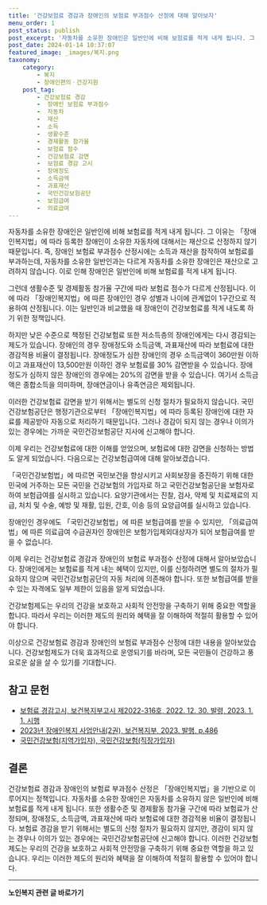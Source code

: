 ```yaml
---
title: '건강보험료 경감과 장애인의 보험료 부과점수 산정에 대해 알아보자'
menu_order: 1
post_status: publish
post_excerpt: '자동차를 소유한 장애인은 일반인에 비해 보험료를 적게 내게 됩니다. 그 이유는  장애인복지법 에 따라 등록한 장애인이 소유한 자동차에 대해서는 재산으로 산정하지 않기 때문입니다. 즉, 장애인 보험료 부과점수 산정시에는 소득과 재산을 참작하여 보험료를 부과하는데, 자동차를 소유한 일반인과는 다르게 자동차를 소유한 장애인은 재산으로 고려하지 않습니다. 이로 인해 장애인은 일반인에 비해 보험료를 적게 내게 됩니다.'
post_date: 2024-01-14 10:37:07
featured_image: _images/복지.png
taxonomy:
    category:
        - 복지
        - 장애인편의ㆍ건강지원
    post_tag:
        - 건강보험료 경감
        -  장애인 보험료 부과점수
        -  자동차
        -  재산
        -  소득
        -  생활수준
        -  경제활동 참가율
        -  보험료 점수
        -  건강보험료 감면
        -  보험료 경감 고시
        -  장애정도
        -  소득금액
        -  과표재산
        -  국민건강보험공단
        -  보험급여
        -  의료급여
---
```



자동차를 소유한 장애인은 일반인에 비해 보험료를 적게 내게 됩니다. 그 이유는 「장애인복지법」에 따라 등록한 장애인이 소유한 자동차에 대해서는 재산으로 산정하지 않기 때문입니다. 즉, 장애인 보험료 부과점수 산정시에는 소득과 재산을 참작하여 보험료를 부과하는데, 자동차를 소유한 일반인과는 다르게 자동차를 소유한 장애인은 재산으로 고려하지 않습니다. 이로 인해 장애인은 일반인에 비해 보험료를 적게 내게 됩니다.

그런데 생활수준 및 경제활동 참가율 구간에 따라 보험료 점수가 다르게 산정됩니다. 이에 따라 「장애인복지법」에 따른 장애인인 경우 성별과 나이에 관계없이 1구간으로 적용하여 산정됩니다. 이는 일반인과 비교했을 때 장애인이 건강보험료를 적게 내도록 하기 위한 정책입니다.

하지만 낮은 수준으로 책정된 건강보험료 또한 저소득층의 장애인에게는 다시 경감되는 제도가 있습니다. 장애인의 경우 장애정도와 소득금액, 과표재산에 따라 보험료에 대한 경감적용 비율이 결정됩니다. 장애정도가 심한 장애인의 경우 소득금액이 360만원 이하이고 과표재산이 13,500만원 이하인 경우 보험료를 30% 감면받을 수 있습니다. 장애정도가 심하지 않은 장애인의 경우에는 20%의 감면을 받을 수 있습니다. 여기서 소득금액은 종합소득을 의미하며, 장애연금이나 유족연금은 제외됩니다.

이러한 건강보험료 감면을 받기 위해서는 별도의 신청 절차가 필요하지 않습니다. 국민건강보험공단은 행정기관으로부터 「장애인복지법」에 따라 등록된 장애인에 대한 자료를 제공받아 자동으로 처리하기 때문입니다. 그러나 경감이 되지 않는 경우나 이의가 있는 경우에는 가까운 국민건강보험공단 지사에 신고해야 합니다.

이제 우리는 건강보험료에 대한 이해를 얻었으며, 보험료에 대한 감면을 신청하는 방법도 알게 되었습니다. 다음으로는 건강보험급여에 대해 알아보겠습니다.

「국민건강보험법」에 따르면 국민보건을 향상시키고 사회보장을 증진하기 위해 대한민국에 거주하는 모든 국민을 건강보험의 가입자로 하고 국민건강보험공단을 보험자로 하여 보험급여를 실시하고 있습니다. 요양기관에서는 진찰, 검사, 약제 및 치료재료의 지급, 처치 및 수술, 예방 및 재활, 입원, 간호, 이송 등의 요양급여를 실시하고 있습니다.

장애인인 경우에도 「국민건강보험법」에 따른 보험급여를 받을 수 있지만, 「의료급여법」에 따른 의료급여 수급권자인 장애인은 보험가입제외대상자가 되어 보험급여를 받을 수 없습니다.

이제 우리는 건강보험료 경감과 장애인의 보험료 부과점수 산정에 대해서 알아보았습니다. 장애인에게는 보험료를 적게 내는 혜택이 있지만, 이를 신청하려면 별도의 절차가 필요하지 않으며 국민건강보험공단의 자동 처리에 의존해야 합니다. 또한 보험급여를 받을 수 있는 자격에도 일부 제한이 있음을 알게 되었습니다.

건강보험제도는 우리의 건강을 보호하고 사회적 안전망을 구축하기 위해 중요한 역할을 합니다. 따라서 우리는 이러한 제도의 원리와 혜택을 잘 이해하여 적절히 활용할 수 있어야 합니다.

이상으로 건강보험료 경감과 장애인의 보험료 부과점수 산정에 대한 내용을 알아보았습니다. 건강보험제도가 더욱 효과적으로 운영되기를 바라며, 모든 국민들이 건강하고 풍요로운 삶을 살 수 있기를 기대합니다.

## 참고 문헌
- [보험료 경감고시, 보건복지부고시 제2022-316호, 2022. 12. 30. 발령, 2023. 1. 1. 시행](링크)
- [2023년 장애인복지 사업안내(2권), 보건복지부, 2023. 발행, p.486](링크)
- [국민건강보험(지역가입자), 국민건강보험(직장가입자)](링크)

## 결론
건강보험료 경감과 장애인의 보험료 부과점수 산정은 「장애인복지법」을 기반으로 이루어지는 정책입니다. 자동차를 소유한 장애인은 자동차를 소유하지 않은 일반인에 비해 보험료를 적게 내게 됩니다. 또한 생활수준 및 경제활동 참가율 구간에 따라 보험료가 산정되며, 장애정도, 소득금액, 과표재산에 따라 보험료에 대한 경감적용 비율이 결정됩니다. 보험료 경감을 받기 위해서는 별도의 신청 절차가 필요하지 않지만, 경감이 되지 않는 경우나 이의가 있는 경우에는 국민건강보험공단에 신고해야 합니다. 이러한 건강보험제도는 우리의 건강을 보호하고 사회적 안전망을 구축하기 위해 중요한 역할을 하고 있습니다. 우리는 이러한 제도의 원리와 혜택을 잘 이해하여 적절히 활용할 수 있어야 합니다.
<!-- wp:separator -->
<hr class="wp-block-separator has-alpha-channel-opacity"/>
<!-- /wp:separator -->

<!-- wp:group {"backgroundColor":"base","layout":{"type":"constrained"}} -->
<div class="wp-block-group has-base-background-color has-background"><!-- wp:paragraph {"align":"center","fontSize":"medium"} -->
<p class="has-text-align-center has-large-font-size"><strong>노인복지 관련 글 바로가기</strong></p>
<!-- /wp:paragraph -->


<!-- wp:latest-posts
{"categories":[{"id":15998,"count":19,"description":"","link":"https://uknowlaw.com/category/%eb%85%b8%ec%9d%b8%eb%b3%b5%ec%a7%80/","name":"노인복지","slug":"노인복지","taxonomy":"category","parent":0,"meta":[],"_links":{"self":[{"href":"https://uknowlaw.com/wp-json/wp/v2/categories/15998"}],"collection":[{"href":"https://uknowlaw.com/wp-json/wp/v2/categories"}],"about":[{"href":"https://uknowlaw.com/wp-json/wp/v2/taxonomies/category"}],"wp:post_type":[{"href":"https://uknowlaw.com/wp-json/wp/v2/posts?categories=15998"}],"curies":[{"name":"wp","href":"https://api.w.org/{rel}","templated":true}]}}],"postsToShow":100,"excerptLength":28,"postLayout":"grid","columns":2,"featuredImageAlign":"left","featuredImageSizeSlug":"large","fontSize":"small"} /--></div>
<!-- /wp:group -->